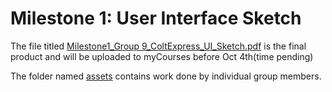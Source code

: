 # Milestone 1: User Interface Sketch

The file titled [Milestone1_Group 9_ColtExpress_UI_Sketch.pdf](https://github.com/COMP361/f2020-hexanome-09/blob/master/milestone-submissions/m1/Milestone1_Group%209_ColtExpress_UI_Sketch.pdf) is the final product and will be uploaded to myCourses before Oct 4th(time pending) 

The folder named [assets](https://github.com/COMP361/f2020-hexanome-09/tree/master/milestone-submissions/m1/assets) contains work done by individual group members. 
